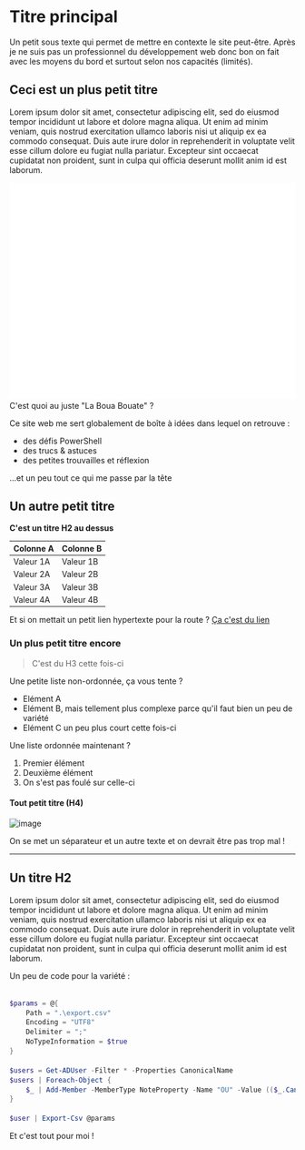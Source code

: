 # Titre principal

Un petit sous texte qui permet de mettre en contexte le site peut-être. Après je ne suis pas un professionnel du développement web donc bon on fait avec les moyens du bord et surtout selon nos capacités (limités).

## Ceci est un plus petit titre

Lorem ipsum dolor sit amet, consectetur adipiscing elit, sed do eiusmod tempor incididunt ut labore et dolore magna aliqua. Ut enim ad minim veniam, quis nostrud exercitation ullamco laboris nisi ut aliquip ex ea commodo consequat. Duis aute irure dolor in reprehenderit in voluptate velit esse cillum dolore eu fugiat nulla pariatur. Excepteur sint occaecat cupidatat non proident, sunt in culpa qui officia deserunt mollit anim id est laborum.


<div class="hero">
    <div class="heroContent">
        <img class="heroImage" src="/assets/images/logo_white.svg">
        <div class="heroText">
            <span class="heroTitle">C'est quoi au juste "La Boua Bouate" ?</span>
            <p>Ce site web me sert globalement de boîte à idées dans lequel on retrouve :</p>
            <ul>
                <li>des défis PowerShell</li>
                <li>des trucs & astuces</li>
                <li>des petites trouvailles et réflexion</li>
            </ul>
            <p>...et un peu tout ce qui me passe par la tête</p>
        </div>
    </div>
</div>

## Un autre petit titre

**C'est un titre H2 au dessus**

Colonne A | Colonne B
--------- | ---------
Valeur 1A | Valeur 1B
Valeur 2A | Valeur 2B
Valeur 3A | Valeur 3B
Valeur 4A | Valeur 4B

Et si on mettait un petit lien hypertexte pour la route ? [Ça c'est du lien](https://duckduckgo.com)

### Un plus petit titre encore

> C'est du H3 cette fois-ci

Une petite liste non-ordonnée, ça vous tente ?

- Elément A
- Elément B, mais tellement plus complexe parce qu'il faut bien un peu de variété
- Elément C un peu plus court cette fois-ci

Une liste ordonnée maintenant ?

1. Premier élément
2. Deuxième élément
3. On s'est pas foulé sur celle-ci

#### Tout petit titre (H4)

![image](https://i.redd.it/if3ldk2w2j841.jpg)

On se met un séparateur et un autre texte et on devrait être pas trop mal !

---

## Un titre H2

Lorem ipsum dolor sit amet, consectetur adipiscing elit, sed do eiusmod tempor incididunt ut labore et dolore magna aliqua. Ut enim ad minim veniam, quis nostrud exercitation ullamco laboris nisi ut aliquip ex ea commodo consequat. Duis aute irure dolor in reprehenderit in voluptate velit esse cillum dolore eu fugiat nulla pariatur. Excepteur sint occaecat cupidatat non proident, sunt in culpa qui officia deserunt mollit anim id est laborum.

Un peu de code pour la variété :

```powershell

$params = @{
    Path = ".\export.csv"
    Encoding = "UTF8"
    Delimiter = ";"
    NoTypeInformation = $true
}

$users = Get-ADUser -Filter * -Properties CanonicalName
$users | Foreach-Object {
    $_ | Add-Member -MemberType NoteProperty -Name "OU" -Value (($_.CanonicalName -split '/')[2])
}

$user | Export-Csv @params

``` 

Et c'est tout pour moi !

